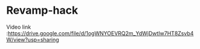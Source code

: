 # Revamp-hack

Video link  :https://drive.google.com/file/d/1ogWNYOEVRQ2m_YdWjDwtIw7HT8Zsvb4W/view?usp=sharing
